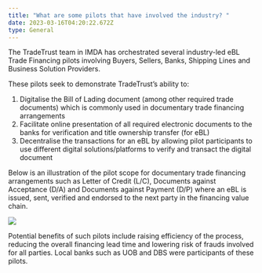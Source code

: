 ```yaml
---
title: "What are some pilots that have involved the industry? "
date: 2023-03-16T04:20:22.672Z
type: General
---
```

The TradeTrust team in IMDA has orchestrated several industry-led eBL Trade Financing pilots involving Buyers, Sellers, Banks, Shipping Lines and Business Solution Providers. 

These pilots seek to demonstrate TradeTrust’s ability to: 
1. Digitalise the Bill of Lading document (among other required trade documents) which is commonly used in documentary trade financing arrangements
2. Facilitate online presentation of all required electronic documents to the banks for verification and title ownership transfer (for eBL)
3. Decentralise the transactions for an eBL by allowing pilot participants to use different digital solutions/platforms to verify and transact the digital document  

Below is an illustration of the pilot scope for documentary trade financing arrangements such as Letter of Credit (L/C), Documents against Acceptance (D/A) and Documents against Payment (D/P) where an eBL is issued, sent, verified and endorsed to the next party in the financing value chain. 

![](/static/uploads/faq-.jpeg)

Potential benefits of such pilots include raising efficiency of the process, reducing the overall financing lead time and lowering risk of frauds involved for all parties. Local banks such as UOB and DBS were participants of these pilots.